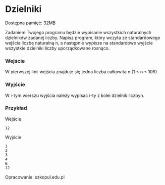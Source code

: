 # Dzielniki
Dostępna pamięć: 32MB

Zadaniem Twojego programu będzie wypisanie wszystkich naturalnych dzielników zadanej liczby. Napisz program, który wczyta ze standardowego wejścia liczbę naturalną n, a następnie wypisze na standardowe wyjście wszystkie dzielniki liczby uporządkowane rosnąco.
### Wejście
W pierwszej linii wejścia znajduje się jedna liczba całkowita n (1 ≤ n ≤ 109)
### Wyjście
W i-tym wierszu wyjścia należy wypisać i-ty z kolei dzielnik liczbyn.
### Przykład
Wejście
```
12
```
Wyjście
```
1
2
3
4
6
12
```
Opracowanie: szkopul.edu.pl
